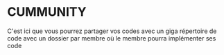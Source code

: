 # CUMMUNITY
C'est ici que vous pourrez partager vos codes avec un giga répertoire de code avec un dossier par membre où le membre pourra implémenter ses code
